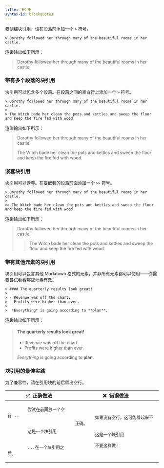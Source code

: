 ```yaml
---
title: 块引用
syntax-id: blockquotes
---
```


要创建块引用，请在段落前添加一个 `>` 符号。

```
> Dorothy followed her through many of the beautiful rooms in her castle.
```

渲染输出如下所示：

> Dorothy followed her through many of the beautiful rooms in her castle.

### 带有多个段落的块引用

块引用可以包含多个段落。在段落之间的空白行上添加一个 `>` 符号。

```
> Dorothy followed her through many of the beautiful rooms in her castle.
>
> The Witch bade her clean the pots and kettles and sweep the floor and keep the fire fed with wood.
```

渲染输出如下所示：

> Dorothy followed her through many of the beautiful rooms in her castle.
>
> The Witch bade her clean the pots and kettles and sweep the floor and keep the fire fed with wood.

### 嵌套块引用

块引用可以嵌套。在要嵌套的段落前面添加一个 `>>` 符号。

```
> Dorothy followed her through many of the beautiful rooms in her castle.
>
>> The Witch bade her clean the pots and kettles and sweep the floor and keep the fire fed with wood.
```

渲染输出如下所示：

> Dorothy followed her through many of the beautiful rooms in her castle.
>
>> The Witch bade her clean the pots and kettles and sweep the floor and keep the fire fed with wood.

### 带有其他元素的块引用

块引用可以包含其他 Markdown 格式的元素。并非所有元素都可以使用——你需要尝试看看哪些元素有效。

```
> #### The quarterly results look great!
>
> - Revenue was off the chart.
> - Profits were higher than ever.
>
>  *Everything* is going according to **plan**.
```

渲染输出如下所示：

> <h4 class="no-anchor">The quarterly results look great!</h4>
>
> - Revenue was off the chart.
> - Profits were higher than ever.
>
> *Everything* is going according to **plan**.

### 块引用的最佳实践

为了兼容性，请在引用块的前后留出空行。

<table class="table table-bordered">
  <thead class="thead-light">
    <tr>
      <th>✅&nbsp; 正确做法</th>
      <th>❌&nbsp; 错误做法</th>
    </tr>
  </thead>
  <tbody>
    <tr>
      <td>
        <code class="highlighter-rouge">
        尝试在前面放一个空行...<br><br>
        这是一个块引用<br><br>
        ...在一个块引用之后。
        </code>
      </td>
      <td>
        <code class="highlighter-rouge">
        如果没有空行，这可能看起来不正确。<br>
        这是一个块引用<br>
        不要这样做！
        </code>
      </td>
    </tr>
  </tbody>
</table>